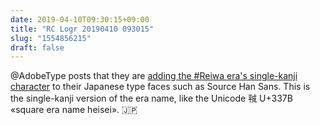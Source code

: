 ```yaml
---
date: 2019-04-10T09:30:15+09:00
title: "RC Logr 20190410 093015"
slug: "1554856215"
draft: false
---
```


@AdobeType posts that they are [adding the #Reiwa era's single-kanji character](https://blogs.adobe.com/CCJKType/2019/04/source-han-sans-2001.html) to their Japanese type faces such as Source Han Sans. This is the single-kanji version of the era name, like the Unicode ㍻ U+337B «square era name heisei». 🇯🇵

